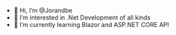 - 👋 Hi, I’m @Jorandbe
- 👀 I’m interested in .Net Development of all kinds
- 🌱 I’m currently learning Blazor and ASP.NET CORE API

<!---
Jorandbe/Jorandbe is a ✨ special ✨ repository because its `README.md` (this file) appears on your GitHub profile.
You can click the Preview link to take a look at your changes.
--->
